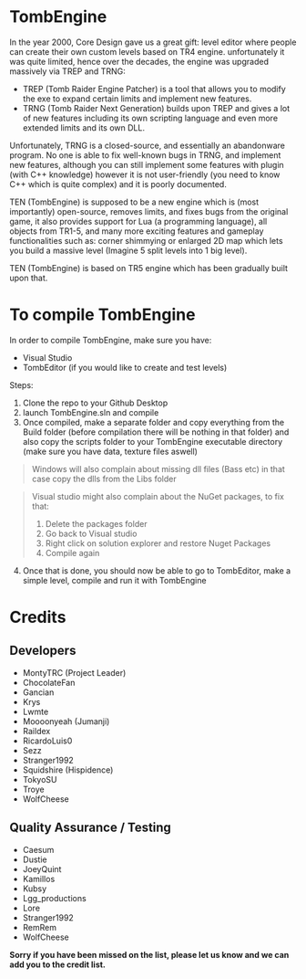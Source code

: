 # TombEngine 

In the year 2000, Core Design gave us a great gift: level editor where people can create their own custom levels based on TR4 engine.
unfortunately it was quite limited, hence over the decades, the engine was upgraded massively via TREP and TRNG:
- TREP (Tomb Raider Engine Patcher) is a tool that allows you to modify the exe to expand certain limits and implement new features.
- TRNG (Tomb Raider Next Generation) builds upon TREP and gives a lot of new features including its own scripting language and even more extended limits and its own DLL.

Unfortunately, TRNG is a closed-source, and essentially an abandonware program. No one is able to fix well-known bugs in TRNG, and implement new features, 
although you can still implement some features with plugin (with C++ knowledge) however it is not user-friendly (you need to know C++ which is quite complex) and it is poorly documented.

TEN (TombEngine) is supposed to be a new engine which is (most importantly) open-source, removes limits, and fixes bugs from the original game,
it also provides support for Lua (a programming language), all objects from TR1-5, and many more exciting features and gameplay functionalities such as: corner shimmying or enlarged 2D map which lets you build a massive level (Imagine 5 split levels into 1 big level).

TEN (TombEngine) is based on TR5 engine which has been gradually built upon that.

# To compile TombEngine

In order to compile TombEngine, make sure you have:
- Visual Studio
- TombEditor (if you would like to create and test levels)

Steps:
1) Clone the repo to your Github Desktop
2) launch TombEngine.sln and compile
3) Once compiled, make a separate folder and copy everything from the Build folder (before compilation there will be nothing in that folder) and also copy the scripts folder to your TombEngine executable directory (make sure you have data, texture files aswell)
> Windows will also complain about missing dll files (Bass etc) in that case copy the dlls from the Libs folder

> Visual studio might also complain about the NuGet packages, to fix that:
> 1) Delete the packages folder
> 2) Go back to Visual studio
> 3) Right click on solution explorer and restore Nuget Packages
> 4) Compile again
4) Once that is done, you should now be able to go to TombEditor, make a simple level, compile and run it with TombEngine

# Credits

## Developers
- MontyTRC (Project Leader)
- ChocolateFan
- Gancian
- Krys 
- Lwmte
- Moooonyeah (Jumanji)
- Raildex
- RicardoLuis0
- Sezz
- Stranger1992
- Squidshire (Hispidence)
- TokyoSU
- Troye
- WolfCheese

## Quality Assurance / Testing 
- Caesum
- Dustie
- JoeyQuint
- Kamillos
- Kubsy
- Lgg_productions
- Lore
- Stranger1992
- RemRem
- WolfCheese

**Sorry if you have been missed on the list, please let us know and we can add you to the credit list.**
